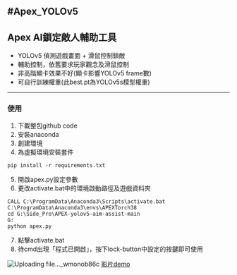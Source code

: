 #Apex_YOLOv5
---
## Apex AI鎖定敵人輔助工具

* YOLOv5 偵測遊戲畫面 + 滑鼠控制鎖敵
* 輔助控制，依舊要求玩家觀念及滑鼠控制
* 非高階顯卡效果不好(顯卡影響YOLOv5 frame數)
* 可自行訓練權重(此best.pt為YOLOv5s模型權重)
---
### 使用
1. 下載整包github code
2. 安裝anaconda
3. 創建環境
4. 為虛擬環境安裝套件
```
pip install -r requirements.txt
``` 
5. 開啟apex.py設定參數
6. 更改activate.bat中的環境啟動路徑及遊戲資料夾 
```
CALL C:\ProgramData\Anaconda3\Scripts\activate.bat C:\ProgramData\Anaconda3\envs\APEXTorch38
cd G:\Side_Pro\APEX-yolov5-aim-assist-main
G:
python apex.py
```
7. 點擊activate.bat
8. 待cmd出現「程式已開啟」，按下lock-button中設定的按鍵即可使用

![Uploading file..._wmonob86c]()
[影片demo](https://drive.google.com/file/d/1FpFkIotOpqvh6GaGtuOTnhy4ACnuRaFa/view?usp=sharing)
